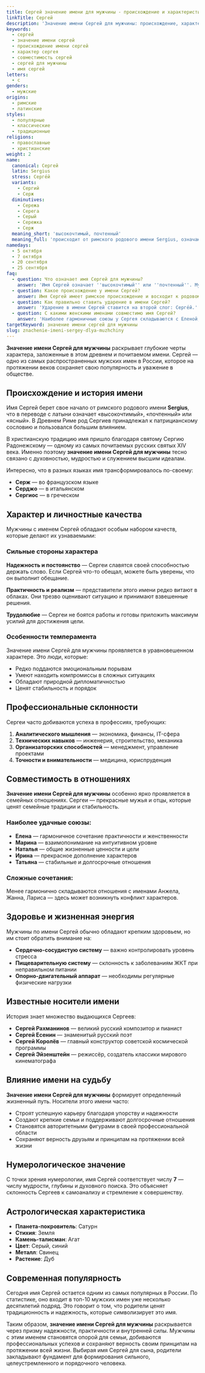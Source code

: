 ```yaml
---
title: Сергей значение имени для мужчины - происхождение и характеристика
linkTitle: Сергей
description: 'Значение имени Сергей для мужчины: происхождение, характер, совместимость. Полная характеристика имени Сергей и его влияние на судьбу.'
keywords:
  - сергей
  - значение имени сергей
  - происхождение имени сергей
  - характер сергея
  - совместимость сергей
  - сергей для мужчины
  - имя сергей
letters:
  - с
genders:
  - мужские
origins:
  - римские
  - латинские
styles:
  - популярные
  - классические
  - традиционные
religions:
  - православные
  - христианские
weight: 2
name:
  canonical: Сергей
  latin: Sergius
  stress: Серге́й
  variants:
    - Сергий
    - Серж
  diminutives:
    - Сережа
    - Серега
    - Серый
    - Сережка
    - Серж
  meaning_short: 'высокочтимый, почтенный'
  meaning_full: 'происходит от римского родового имени Sergius, означающего ''высокочтимый'', ''почтенный'', ''ясный'''
namedays:
  - 5 октября
  - 7 октября
  - 20 сентября
  - 25 сентября
faq:
  - question: Что означает имя Сергей для мужчины?
    answer: 'Имя Сергей означает ''высокочтимый'' или ''почтенный''. Мужчины с этим именем обычно отличаются надежностью, практичностью и умением добиваться поставленных целей.'
  - question: Какое происхождение у имени Сергей?
    answer: Имя Сергей имеет римское происхождение и восходит к родовому имени Sergius. В христианской традиции связано с именем Сергия Радонежского.
  - question: Как правильно ставить ударение в имени Сергей?
    answer: 'Ударение в имени Сергей ставится на второй слог: Серге́й.'
  - question: С какими женскими именами совместимо имя Сергей?
    answer: 'Наиболее гармоничные союзы у Сергея складываются с Еленой, Мариной, Натальей, Ириной и Татьяной.'
targetKeyword: значение имени сергей для мужчины
slug: znachenie-imeni-sergey-dlya-muzhchiny
---
```


**Значение имени Сергей для мужчины** раскрывает глубокие черты характера, заложенные в этом древнем и почитаемом имени. Сергей — одно из самых распространенных мужских имен в России, которое на протяжении веков сохраняет свою популярность и уважение в обществе.

## Происхождение и история имени

Имя Сергей берет свое начало от римского родового имени **Sergius**, что в переводе с латыни означает «высокочтимый», «почтенный» или «ясный». В Древнем Риме род Сергиев принадлежал к патрицианскому сословию и пользовался большим влиянием.

В христианскую традицию имя пришло благодаря святому Сергию Радонежскому — одному из самых почитаемых русских святых XIV века. Именно поэтому **значение имени Сергей для мужчины** тесно связано с духовностью, мудростью и служением высшим идеалам.

Интересно, что в разных языках имя трансформировалось по-своему:
- **Серж** — во французском языке
- **Серджо** — в итальянском
- **Сергиос** — в греческом

## Характер и личностные качества

Мужчины с именем Сергей обладают особым набором качеств, которые делают их узнаваемыми:

### Сильные стороны характера

**Надежность и постоянство** — Сергеи славятся своей способностью держать слово. Если Сергей что-то обещал, можете быть уверены, что он выполнит обещание.

**Практичность и реализм** — представители этого имени редко витают в облаках. Они трезво оценивают ситуацию и принимают взвешенные решения.

**Трудолюбие** — Сергеи не боятся работы и готовы приложить максимум усилий для достижения цели.

### Особенности темперамента

Значение имени Сергей для мужчины проявляется в уравновешенном характере. Это люди, которые:

- Редко поддаются эмоциональным порывам
- Умеют находить компромиссы в сложных ситуациях  
- Обладают природной дипломатичностью
- Ценят стабильность и порядок

## Профессиональные склонности

Сергеи часто добиваются успеха в профессиях, требующих:

1. **Аналитического мышления** — экономика, финансы, IT-сфера
2. **Технических навыков** — инженерия, строительство, механика
3. **Организаторских способностей** — менеджмент, управление проектами
4. **Точности и внимательности** — медицина, юриспруденция

## Совместимость в отношениях

**Значение имени Сергей для мужчины** особенно ярко проявляется в семейных отношениях. Сергеи — прекрасные мужья и отцы, которые ценят семейные традиции и стабильность.

### Наиболее удачные союзы:

- **Елена** — гармоничное сочетание практичности и женственности
- **Марина** — взаимопонимание на интуитивном уровне  
- **Наталья** — общие жизненные ценности и цели
- **Ирина** — прекрасное дополнение характеров
- **Татьяна** — стабильные и долгосрочные отношения

### Сложные сочетания:

Менее гармонично складываются отношения с именами Анжела, Жанна, Лариса — здесь может возникнуть конфликт характеров.

## Здоровье и жизненная энергия

Мужчины по имени Сергей обычно обладают крепким здоровьем, но им стоит обратить внимание на:

- **Сердечно-сосудистую систему** — важно контролировать уровень стресса
- **Пищеварительную систему** — склонность к заболеваниям ЖКТ при неправильном питании
- **Опорно-двигательный аппарат** — необходимы регулярные физические нагрузки

## Известные носители имени

История знает множество выдающихся Сергеев:

- **Сергей Рахманинов** — великий русский композитор и пианист
- **Сергей Есенин** — знаменитый русский поэт
- **Сергей Королёв** — главный конструктор советской космической программы
- **Сергей Эйзенштейн** — режиссёр, создатель классики мирового кинематографа

## Влияние имени на судьбу

**Значение имени Сергей для мужчины** формирует определенный жизненный путь. Носители этого имени часто:

- Строят успешную карьеру благодаря упорству и надежности
- Создают крепкие семьи и поддерживают долгосрочные отношения
- Становятся авторитетными фигурами в своей профессиональной области
- Сохраняют верность друзьям и принципам на протяжении всей жизни

## Нумерологическое значение

С точки зрения нумерологии, имя Сергей соответствует числу **7** — числу мудрости, глубины и духовного поиска. Это объясняет склонность Сергеев к самоанализу и стремление к совершенству.

## Астрологическая характеристика

- **Планета-покровитель**: Сатурн
- **Стихия**: Земля  
- **Камень-талисман**: Агат
- **Цвет**: Серый, синий
- **Металл**: Свинец
- **Растение**: Дуб

## Современная популярность

Сегодня имя Сергей остается одним из самых популярных в России. По статистике, оно входит в топ-10 мужских имен уже несколько десятилетий подряд. Это говорит о том, что родители ценят традиционность и надежность, которые символизирует это имя.

Таким образом, **значение имени Сергей для мужчины** раскрывается через призму надежности, практичности и внутренней силы. Мужчины с этим именем становятся опорой для семьи, добиваются профессиональных успехов и сохраняют верность своим принципам на протяжении всей жизни. Выбирая имя Сергей для сына, родители закладывают фундамент для формирования сильного, целеустремленного и порядочного человека.
